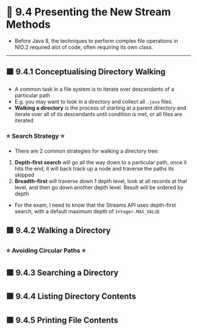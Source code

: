 <link href="../../styles.css" rel="stylesheet"></link>


# 🧠 9.4 Presenting the New Stream Methods
* Before Java 8, the techniques to perform complex file operations in NIO.2 required alot of code, often requiring its own class.

<hr>

## 🟥 9.4.1 Conceptualising Directory Walking
* A common task in a file system is to iterate over descendants of a particular path
* E.g. you may want to look in a directory and collect all `.java` files.
* **Walking a directory** is the process of starting at a parent directory and iterate over all of its descendants until condition is met, or all files are iterated

### ⭐ Search Strategy ⭐
* There are 2 common strategies for walking a directory tree:
1) **Depth-first search** will go all the way down to a particular path, once it hits the end, it will back track up a node and traverse the paths its skipped
2) **Breadth-first** will traverse down 1 depth level, look at all records at that level, and then go down another depth level. Result will be ordered by depth
* For the exam, I need to know that the Streams API uses depth-first search, with a default maximum depth of `Integer.MAX_VALUE`

## 🟥 9.4.2 Walking a Directory
### ⭐ Avoiding Circular Paths ⭐

## 🟥 9.4.3 Searching a Directory

## 🟥 9.4.4 Listing Directory Contents

## 🟥 9.4.5 Printing File Contents